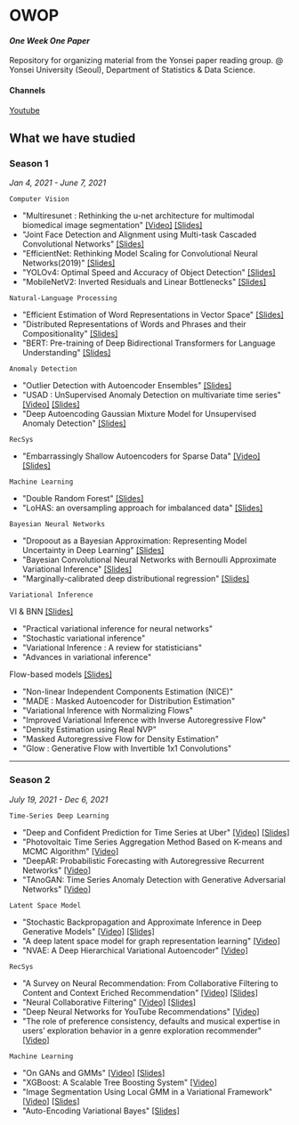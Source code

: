 # OWOP
#### *One Week One Paper* <br>
Repository for organizing material from the Yonsei paper reading group. @ Yonsei University (Seoul), Department of Statistics & Data Science.

#### Channels
[Youtube](https://www.youtube.com/channel/UCg7qqlsEjz0jKc91UIlwk6w/featured)

## What we have studied
### Season 1
*Jan 4, 2021 - June 7, 2021*

<code>Computer Vision</code>
- "Multiresunet : Rethinking the u-net architecture for multimodal biomedical image segmentation" [[Video]](https://www.youtube.com/watch?v=v6vV505z4Pk) [[Slides]](https://github.com/rbill109/SideProject/blob/main/OWOP/Slides/MultiResUnet.pdf)
- "Joint Face Detection and Alignment using Multi-task Cascaded Convolutional Networks" [[Slides]](https://github.com/rbill109/SideProject/blob/main/OWOP/Slides/MTCNN.pdf)
- "EfficientNet: Rethinking Model Scaling for Convolutional Neural Networks(2019)" [[Slides]](https://github.com/rbill109/SideProject/blob/main/OWOP/Slides/EfficientNet.pdf)
- "YOLOv4: Optimal Speed and Accuracy of Object Detection" [[Slides]](https://github.com/rbill109/SideProject/blob/main/OWOP/Slides/YOLOv4.pdf)
- "MobileNetV2: Inverted Residuals and Linear Bottlenecks" [[Slides]]()

<code>Natural-Language Processing</code>
- "Efficient Estimation of Word Representations in Vector Space" [[Slides]](https://github.com/rbill109/SideProject/blob/main/OWOP/Slides/word2vec.pdf)
- "Distributed Representations of Words and Phrases and their Compositionality" [[Slides]](https://github.com/rbill109/SideProject/blob/main/OWOP/Slides/word2vec.pdf)
- "BERT: Pre-training of Deep Bidirectional Transformers for Language Understanding" [[Slides]](https://github.com/rbill109/SideProject/blob/main/OWOP/Slides/BERT.pdf)

<code>Anomaly Detection</code>
- "Outlier Detection with Autoencoder Ensembles" [[Slides]](https://github.com/rbill109/SideProject/blob/main/OWOP/Slides/owop%20(outlier%20detection%20with%20autoencoder%20ensembles)%20(1).pdf)
- "USAD : UnSupervised Anomaly Detection on multivariate time series" [[Video]](https://www.youtube.com/watch?v=LuwSlx5rzis) [[Slides]](https://github.com/rbill109/SideProject/blob/main/OWOP/Slides/USAD.pdf)
- "Deep Autoencoding Gaussian Mixture Model for Unsupervised Anomaly Detection" [[Slides]](https://github.com/rbill109/SideProject/blob/main/OWOP/Slides/DAGMM.pdf)

<code>RecSys</code>
- "Embarrassingly Shallow Autoencoders for Sparse Data" [[Video]](https://www.youtube.com/watch?v=BzPoh8yfVbQ) [[Slides]](https://github.com/rbill109/SideProject/blob/main/OWOP/Slides/Embarrassingly_Shallow_Autoencoders_for_Sparse_Data.pdf)

<code>Machine Learning</code>
- "Double Random Forest" [[Slides]](https://github.com/rbill109/SideProject/blob/main/OWOP/Slides/Double%20Random%20Forest_%20LoHAS%200206%20%EB%82%A8%EC%8A%B9%EC%A7%80.pdf)
- "LoHAS: an oversampling approach for imbalanced data" [[Slides]](https://github.com/rbill109/SideProject/blob/main/OWOP/Slides/Double%20Random%20Forest_%20LoHAS%200206%20%EB%82%A8%EC%8A%B9%EC%A7%80.pdf)

<code>Bayesian Neural Networks</code> 
- "Dropoout as a Bayesian Approximation: Representing Model Uncertainty in Deep Learning" [[Slides]](https://github.com/rbill109/SideProject/blob/main/OWOP/Slides/Dropout_as_a_Bayesian_Approximation__Representing_Model_Uncertainty_in_Deep_Learning_%EC%A0%84%EC%98%88%EC%8A%AC.pdf)
- "Bayesian Convolutional Neural Networks with Bernoulli Approximate Variational Inference" [[Slides]](https://github.com/rbill109/SideProject/blob/main/OWOP/Slides/Bayesian_Convolutional_Neural_Networks_with_Bernoulli_Approximate_Variational_Inference_%EC%A0%84%EC%98%88%EC%8A%AC.pdf)
- "Marginally-calibrated deep distributional regression" [[Slides]](https://github.com/rbill109/SideProject/blob/main/OWOP/Slides/Marginally_Calibrated_Deep_Distributional_Regression.pdf)

<code>Variational Inference</code>

VI & BNN [[Slides]](https://github.com/rbill109/SideProject/blob/main/OWOP/Slides/1.SVI%26VAE.pdf)
- "Practical variational inference for neural networks"
- "Stochastic variational inference"
- "Variational Inference : A review for statisticians"
- "Advances in variational inference"

Flow-based models [[Slides]](https://github.com/rbill109/SideProject/blob/main/OWOP/Slides/2.Flow_based_models.pdf)
- "Non-linear Independent Components Estimation (NICE)"
- "MADE : Masked Autoencoder for Distribution Estimation" 
- "Variational Inference with Normalizing Flows"
- "Improved Variational Inference with Inverse Autoregressive Flow"
- "Density Estimation using Real NVP"
- "Masked Autoregressive Flow for Density Estimation"
- "Glow : Generative Flow with Invertible 1x1 Convolutions" 

---

### Season 2
*July 19, 2021 - Dec 6, 2021*

<code>Time-Series Deep Learning</code>
- "Deep and Confident Prediction for Time Series at Uber" [[Video]](https://www.youtube.com/watch?v=z8xnL1mQou4) [[Slides]](https://github.com/rbill109/SideProject/blob/main/OWOP/Slides/Deep%20and%20Confident%20Prediction%20for%20Time%20Series%20at%20Uber.pdf)
- "Photovoltaic Time Series Aggregation Method Based on K-means and MCMC Algorithm" [[Video]](https://www.youtube.com/watch?v=RJ_t9ubXE_w)
- "DeepAR: Probabilistic Forecasting with Autoregressive Recurrent Networks" [[Video]](https://www.youtube.com/watch?v=7WTe-xh2C10)
- "TAnoGAN: Time Series Anomaly Detection with Generative Adversarial Networks" [[Video]](https://www.youtube.com/watch?v=dHhwzrf8EAg)

<code>Latent Space Model</code>
- "Stochastic Backpropagation and Approximate Inference in Deep Generative Models" [[Video]](https://www.youtube.com/watch?v=PAY8h_1b1BI) [[Slides]](https://github.com/rbill109/SideProject/blob/main/OWOP/Slides/%EC%9D%B4%EC%9E%AC%ED%99%98_0823_VAE.pdf)
- "A deep latent space model for graph representation learning" [[Video]](https://www.youtube.com/watch?v=qJEtpABZQ-4)
- "NVAE: A Deep Hierarchical Variational Autoencoder" [[Video]](https://www.youtube.com/watch?v=KG70iQai9UY)

<code>RecSys</code>
- "A Survey on Neural Recommendation: From Collaborative Filtering to Content and Context Eriched Recommendation" [[Video]](https://www.youtube.com/watch?v=5CLxUT1KNro) [[Slides]](https://github.com/rbill109/SideProject/blob/main/OWOP/Slides/Neural%20Recommendation%20System.pdf)
- "Neural Collaborative Filtering" [[Video]](https://www.youtube.com/watch?v=zFlqhV1vv4w) [[Slides]](https://github.com/rbill109/SideProject/blob/main/OWOP/Slides/Neural%20collaborative%20filtering_%EB%B0%9C%ED%91%9C%EC%9E%90%EB%A3%8C.pdf)
- "Deep Neural Networks for YouTube Recommendations" [[Video]](https://www.youtube.com/watch?v=R6XE3SAPJFI)
- "The role of preference consistency, defaults and musical expertise in users’ exploration behavior in a genre exploration recommender" [[Video]](https://www.youtube.com/watch?v=DqZeVm3O2J0)

<code>Machine Learning</code>
- "On GANs and GMMs" [[Video]](https://www.youtube.com/watch?v=iXK9anLm8ZA) [[Slides]](https://github.com/rbill109/SideProject/blob/main/OWOP/Slides/On%20GANs%20and%20GMMs.pdf)
- "XGBoost: A Scalable Tree Boosting System" [[Video]](https://www.youtube.com/watch?v=XXPLmd5K150)
- "Image Segmentation Using Local GMM in a Variational Framework" [[Video]](https://www.youtube.com/watch?v=B1hdB7nd6rA) [[Slides]](https://github.com/rbill109/SideProject/blob/main/OWOP/Slides/LGMM.pdf)
- "Auto-Encoding Variational Bayes" [[Slides]](https://github.com/rbill109/SideProject/blob/main/OWOP/Slides/Auto_Encoding_Variational_Bayes.pdf)
